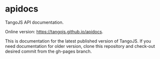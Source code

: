 # apidocs

TangoJS API documentation.

Online version: <https://tangojs.github.io/apidocs>.

This is documentation for the latest published version of TangoJS.
If you need documentation for older version, clone this repository
and check-out desired commit from the gh-pages branch.
